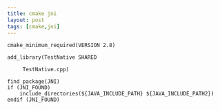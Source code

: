 ```yaml
---
title: cmake jni
layout: post
tags: [cmake,jni]
---
```




    cmake_minimum_required(VERSION 2.8)

    add_library(TestNative SHARED

         TestNative.cpp)

    find_package(JNI)
    if (JNI_FOUND)
        include_directories(${JAVA_INCLUDE_PATH} ${JAVA_INCLUDE_PATH2})
    endif (JNI_FOUND) 

